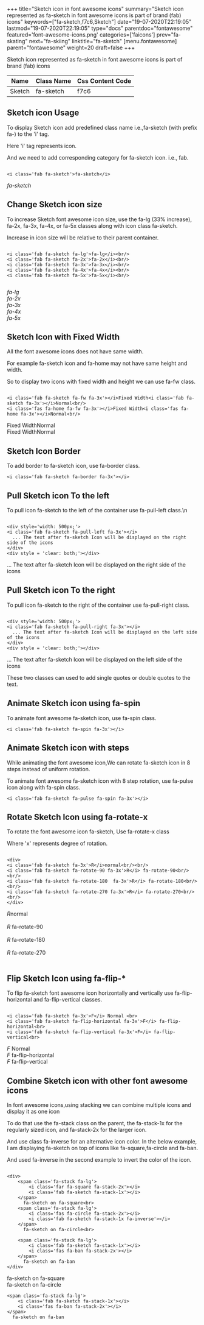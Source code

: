 +++
title="Sketch icon in font awesome icons"
summary="Sketch icon represented as fa-sketch in font awesome icons is part of brand (fab) icons"
keywords=["fa-sketch,f7c6,Sketch"]
date="19-07-2020T22:19:05"
lastmod="19-07-2020T22:19:05"
type="docs"
parentdoc="fontawesome"
featured='font-awesome-icons.png'
categories=['faicons']
prev="fa-skating"
next="fa-skiing"
linktitle="fa-sketch"
[menu.fontawesome]
parent="fontawesome"
weight=20
draft=false
+++


Sketch icon represented as fa-sketch in font awesome icons is part of brand (fab) icons

<div class='table-responsive'><table class='table'><thead><tr><th>Name</th><th>Class Name</th><th>Css Content Code</th></tr></thead><tbody><tr><td>Sketch</td><td>fa-sketch</td><td>f7c6</td></tr></tbody></table></div>



## Sketch icon Usage

To display Sketch icon add predefined class name i.e.,fa-sketch (with prefix fa-) to the 'i' tag.

Here 'i' tag represents icon.

And we need to add corresponding category for fa-sketch icon. i.e., fab.


```

<i class='fab fa-sketch'>fa-sketch</i>
```

<i class='fab fa-sketch'>fa-sketch</i>




## Change Sketch icon size
To increase Sketch font awesome icon size, use the fa-lg (33% increase), fa-2x, fa-3x, fa-4x, or fa-5x classes along with icon class fa-sketch.

Increase in icon size will be relative to their parent container. 

```

<i class='fab fa-sketch fa-lg'>fa-lg</i><br/>
<i class='fab fa-sketch fa-2x'>fa-2x</i><br/>
<i class='fab fa-sketch fa-3x'>fa-3x</i><br/>
<i class='fab fa-sketch fa-4x'>fa-4x</i><br/>
<i class='fab fa-sketch fa-5x'>fa-5x</i><br/>
            
```

<i class='fab fa-sketch fa-lg'>fa-lg</i><br/>
<i class='fab fa-sketch fa-2x'>fa-2x</i><br/>
<i class='fab fa-sketch fa-3x'>fa-3x</i><br/>
<i class='fab fa-sketch fa-4x'>fa-4x</i><br/>
<i class='fab fa-sketch fa-5x'>fa-5x</i><br/>
            



## Sketch Icon with Fixed Width 

All the font awesome icons does not have same width.

For example fa-sketch icon and fa-home may not have same height and width.

So to display two icons with fixed width and height we can use fa-fw class.


```

<i class='fab fa-sketch fa-fw fa-3x'></i>Fixed Width<i class='fab fa-sketch fa-3x'></i>Normal<br/>
<i class='fas fa-home fa-fw fa-3x'></i>Fixed Width<i class='fas fa-home fa-3x'></i>Normal<br/>
```

<i class='fab fa-sketch fa-fw fa-3x'></i>Fixed Width<i class='fab fa-sketch fa-3x'></i>Normal<br/>
<i class='fas fa-home fa-fw fa-3x'></i>Fixed Width<i class='fas fa-home fa-3x'></i>Normal<br/>



## Sketch Icon Border 

To add border to fa-sketch icon, use fa-border class.


```
<i class='fab fa-sketch fa-border fa-3x'></i>

```
<i class='fab fa-sketch fa-border fa-3x'></i>





## Pull Sketch icon To the left

To pull icon fa-sketch to the left of the container use fa-pull-left class.\n

```

<div style='width: 500px;'>
<i class='fab fa-sketch fa-pull-left fa-3x'></i>
  ... The text after fa-sketch Icon will be displayed on the right side of the icons
</div>
<div style = 'clear: both;'></div>
```

<div style='width: 500px;'>
<i class='fab fa-sketch fa-pull-left fa-3x'></i>
  ... The text after fa-sketch Icon will be displayed on the right side of the icons
</div>
<div style = 'clear: both;'></div>




## Pull Sketch icon To the right
To pull icon fa-sketch to the right of the container use fa-pull-right class.

```

<div style='width: 500px;'>
<i class='fab fa-sketch fa-pull-right fa-3x'></i>
  ... The text after fa-sketch Icon will be displayed on the left side of the icons
</div>
<div style = 'clear: both;'></div>
```

<div style='width: 500px;'>
<i class='fab fa-sketch fa-pull-right fa-3x'></i>
  ... The text after fa-sketch Icon will be displayed on the left side of the icons
</div>
<div style = 'clear: both;'></div>

These two classes can used to add single quotes or double quotes to the text.


## Animate Sketch icon using fa-spin
To animate font awesome fa-sketch icon, use fa-spin class.

```
<i class='fab fa-sketch fa-spin fa-3x'></i>
```
<i class='fab fa-sketch fa-spin fa-3x'></i>




## Animate Sketch icon with steps
While animating the font awesome icon,We can rotate fa-sketch icon in 8 steps instead of uniform rotation.

To animate font awesome fa-sketch icon with 8 step rotation, use fa-pulse icon along with fa-spin class.


```
<i class='fab fa-sketch fa-pulse fa-spin fa-3x'></i>

```
<i class='fab fa-sketch fa-pulse fa-spin fa-3x'></i>





## Rotate Sketch Icon using fa-rotate-x
To rotate the font awesome icon fa-sketch, Use fa-rotate-x class

Where 'x' represents degree of rotation.


```

<div>
<i class='fab fa-sketch fa-3x'>R</i>normal<br/><br/>
<i class='fab fa-sketch fa-rotate-90 fa-3x'>R</i> fa-rotate-90<br/><br/> 
<i class='fab fa-sketch fa-rotate-180  fa-3x'>R</i> fa-rotate-180<br/><br/> 
<i class='fab fa-sketch fa-rotate-270 fa-3x'>R</i> fa-rotate-270<br/><br/>
</div>
```

<div>
<i class='fab fa-sketch fa-3x'>R</i>normal<br/><br/>
<i class='fab fa-sketch fa-rotate-90 fa-3x'>R</i> fa-rotate-90<br/><br/> 
<i class='fab fa-sketch fa-rotate-180  fa-3x'>R</i> fa-rotate-180<br/><br/> 
<i class='fab fa-sketch fa-rotate-270 fa-3x'>R</i> fa-rotate-270<br/><br/>
</div>




## Flip Sketch Icon using fa-flip-*
To flip fa-sketch font awesome icon horizontally and vertically use fa-flip-horizontal and fa-flip-vertical classes. 

```

<i class='fab fa-sketch fa-3x'>F</i> Normal <br>
<i class='fab fa-sketch fa-flip-horizontal fa-3x'>F</i> fa-flip-horizontal<br>
<i class='fab fa-sketch fa-flip-vertical fa-3x'>F</i> fa-flip-vertical<br>
```

<i class='fab fa-sketch fa-3x'>F</i> Normal <br>
<i class='fab fa-sketch fa-flip-horizontal fa-3x'>F</i> fa-flip-horizontal<br>
<i class='fab fa-sketch fa-flip-vertical fa-3x'>F</i> fa-flip-vertical<br>




## Combine Sketch icon with other font awesome icons
In font awesome icons,using stacking we can combine multiple icons and display it as one icon 

To do that use the fa-stack class on the parent, the fa-stack-1x for the regularly sized icon, and fa-stack-2x for the larger icon.

And use class fa-inverse for an alternative icon color. 
In the below example, I am displaying fa-sketch on top of icons like fa-square,fa-circle and fa-ban.

And used fa-inverse in the second example to invert the color of the icon.

```

<div>
    <span class='fa-stack fa-lg'>
        <i class='far fa-square fa-stack-2x'></i>
        <i class='fab fa-sketch fa-stack-1x'></i>
    </span>
      fa-sketch on fa-square<br>
    <span class='fa-stack fa-lg'>
        <i class='fas fa-circle fa-stack-2x'></i>
        <i class='fab fa-sketch fa-stack-1x fa-inverse'></i>
    </span>
      fa-sketch on fa-circle<br>

    <span class='fa-stack fa-lg'>
        <i class='fab fa-sketch fa-stack-1x'></i>
        <i class='fas fa-ban fa-stack-2x'></i>
    </span>
      fa-sketch on fa-ban
</div>
```

<div>
    <span class='fa-stack fa-lg'>
        <i class='far fa-square fa-stack-2x'></i>
        <i class='fab fa-sketch fa-stack-1x'></i>
    </span>
      fa-sketch on fa-square<br>
    <span class='fa-stack fa-lg'>
        <i class='fas fa-circle fa-stack-2x'></i>
        <i class='fab fa-sketch fa-stack-1x fa-inverse'></i>
    </span>
      fa-sketch on fa-circle<br>

    <span class='fa-stack fa-lg'>
        <i class='fab fa-sketch fa-stack-1x'></i>
        <i class='fas fa-ban fa-stack-2x'></i>
    </span>
      fa-sketch on fa-ban
</div>






